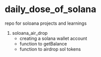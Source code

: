 # daily_dose_of_solana
repo for soloana projects and learnings

1. soloana_air_drop
    - creating a solana wallet account
    - function to getBalance
    - function to airdrop sol tokens
